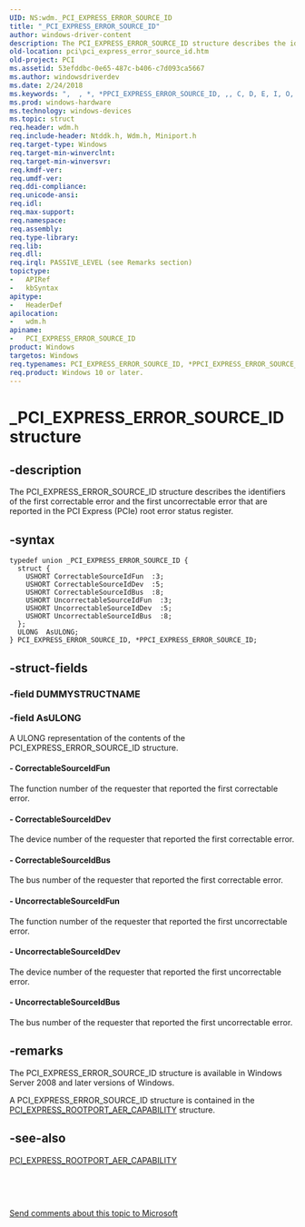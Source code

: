 ```yaml
---
UID: NS:wdm._PCI_EXPRESS_ERROR_SOURCE_ID
title: "_PCI_EXPRESS_ERROR_SOURCE_ID"
author: windows-driver-content
description: The PCI_EXPRESS_ERROR_SOURCE_ID structure describes the identifiers of the first correctable error and the first uncorrectable error that are reported in the PCI Express (PCIe) root error status register.
old-location: pci\pci_express_error_source_id.htm
old-project: PCI
ms.assetid: 53efddbc-0e65-487c-b406-c7d093ca5667
ms.author: windowsdriverdev
ms.date: 2/24/2018
ms.keywords: ",  , *, *PPCI_EXPRESS_ERROR_SOURCE_ID, ,, C, D, E, I, O, P, PCI.pci_express_error_source_id, PCI_EXPRESS_ERROR_SOURCE_ID, PCI_EXPRESS_ERROR_SOURCE_ID union [Buses], PPCI_EXPRESS_ERROR_SOURCE_ID, PPCI_EXPRESS_ERROR_SOURCE_ID union pointer [Buses], R, S, U, X, _, _PCI_EXPRESS_ERROR_SOURCE_ID, pci_struct_f111f61b-46a0-450d-bbce-172f125a6903.xml, wdm/PCI_EXPRESS_ERROR_SOURCE_ID, wdm/PPCI_EXPRESS_ERROR_SOURCE_ID"
ms.prod: windows-hardware
ms.technology: windows-devices
ms.topic: struct
req.header: wdm.h
req.include-header: Ntddk.h, Wdm.h, Miniport.h
req.target-type: Windows
req.target-min-winverclnt: 
req.target-min-winversvr: 
req.kmdf-ver: 
req.umdf-ver: 
req.ddi-compliance: 
req.unicode-ansi: 
req.idl: 
req.max-support: 
req.namespace: 
req.assembly: 
req.type-library: 
req.lib: 
req.dll: 
req.irql: PASSIVE_LEVEL (see Remarks section)
topictype:
-	APIRef
-	kbSyntax
apitype:
-	HeaderDef
apilocation:
-	wdm.h
apiname:
-	PCI_EXPRESS_ERROR_SOURCE_ID
product: Windows
targetos: Windows
req.typenames: PCI_EXPRESS_ERROR_SOURCE_ID, *PPCI_EXPRESS_ERROR_SOURCE_ID
req.product: Windows 10 or later.
---
```


# _PCI_EXPRESS_ERROR_SOURCE_ID structure


## -description


The PCI_EXPRESS_ERROR_SOURCE_ID structure describes the identifiers of the first correctable error and the first uncorrectable error that are reported in the PCI Express (PCIe) root error status register.


## -syntax


````
typedef union _PCI_EXPRESS_ERROR_SOURCE_ID {
  struct {
    USHORT CorrectableSourceIdFun  :3;
    USHORT CorrectableSourceIdDev  :5;
    USHORT CorrectableSourceIdBus  :8;
    USHORT UncorrectableSourceIdFun  :3;
    USHORT UncorrectableSourceIdDev  :5;
    USHORT UncorrectableSourceIdBus  :8;
  };
  ULONG  AsULONG;
} PCI_EXPRESS_ERROR_SOURCE_ID, *PPCI_EXPRESS_ERROR_SOURCE_ID;
````


## -struct-fields




### -field DUMMYSTRUCTNAME

 


### -field AsULONG

A ULONG representation of the contents of the PCI_EXPRESS_ERROR_SOURCE_ID structure.


#### - CorrectableSourceIdFun

The function number of the requester that reported the first correctable error.


#### - CorrectableSourceIdDev

The device number of the requester that reported the first correctable error.


#### - CorrectableSourceIdBus

The bus number of the requester that reported the first correctable error.


#### - UncorrectableSourceIdFun

The function number of the requester that reported the first uncorrectable error.


#### - UncorrectableSourceIdDev

The device number of the requester that reported the first uncorrectable error.


#### - UncorrectableSourceIdBus

The bus number of the requester that reported the first uncorrectable error.


## -remarks



The PCI_EXPRESS_ERROR_SOURCE_ID structure is available in Windows Server 2008 and later versions of Windows.

A PCI_EXPRESS_ERROR_SOURCE_ID structure is contained in the <a href="https://msdn.microsoft.com/library/windows/hardware/ff537472">PCI_EXPRESS_ROOTPORT_AER_CAPABILITY</a> structure.




## -see-also

<a href="https://msdn.microsoft.com/library/windows/hardware/ff537472">PCI_EXPRESS_ROOTPORT_AER_CAPABILITY</a>



 

 

<a href="mailto:wsddocfb@microsoft.com?subject=Documentation%20feedback [PCI\buses]:%20PCI_EXPRESS_ERROR_SOURCE_ID union%20 RELEASE:%20(2/24/2018)&amp;body=%0A%0APRIVACY STATEMENT%0A%0AWe use your feedback to improve the documentation. We don't use your email address for any other purpose, and we'll remove your email address from our system after the issue that you're reporting is fixed. While we're working to fix this issue, we might send you an email message to ask for more info. Later, we might also send you an email message to let you know that we've addressed your feedback.%0A%0AFor more info about Microsoft's privacy policy, see http://privacy.microsoft.com/en-us/default.aspx." title="Send comments about this topic to Microsoft">Send comments about this topic to Microsoft</a>

